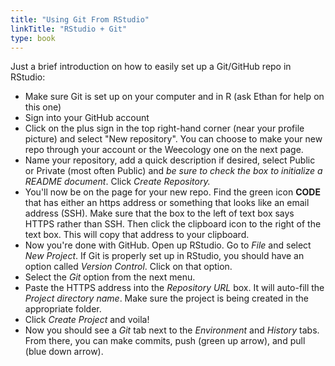 ```yaml
---
title: "Using Git From RStudio"
linkTitle: "RStudio + Git"
type: book
---
```


Just a brief introduction on how to easily set up a Git/GitHub repo in RStudio:
   * Make sure Git is set up on your computer and in R (ask Ethan for help on this one)
   * Sign into your GitHub account 
   * Click on the plus sign in the top right-hand corner (near your profile picture) and select "New repository". You can    choose to make your new repo through your account or the Weecology one on the next page.
   * Name your repository, add a quick description if desired, select Public or Private (most often Public) and _be sure to check the box to initialize a README document_. Click _Create Repository._
   * You'll now be on the page for your new repo. Find the green icon **CODE** that has either an https address or something that looks like an email address (SSH). Make sure that the box to the left of text box says HTTPS rather than SSH. Then click the clipboard icon to the right of the text box. This will copy that address to your clipboard.
   * Now you're done with GitHub. Open up RStudio. Go to _File_ and select _New Project_. If Git is properly set up in RStudio, you should have an option called _Version Control_. Click on that option.
   * Select the _Git_ option from the next menu.
   * Paste the HTTPS address into the _Repository URL_ box. It will auto-fill the _Project directory name_. Make sure the project is being created in the appropriate folder.
   * Click _Create Project_ and voila!
   * Now you should see a _Git_ tab next to the _Environment_ and _History_ tabs. From there, you can make commits, push (green up arrow), and pull (blue down arrow).